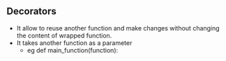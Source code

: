 ## Decorators
- It allow to reuse another function and make changes without changing the content of wrapped function.
- It takes another function as a parameter
    - eg def main_function(function):
